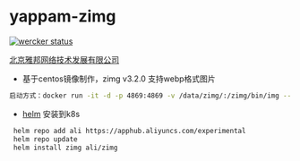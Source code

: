 # yappam-zimg
[![wercker status](https://app.wercker.com/status/6a490a7d994041886dd2783ffa6dbc03/s/master "wercker status")](https://app.wercker.com/project/byKey/6a490a7d994041886dd2783ffa6dbc03)

[北京雅邦网络技术发展有限公司](http://www.yappam.com)

* 基于centos镜像制作，zimg v3.2.0 支持webp格式图片

```bash
启动方式：docker run -it -d -p 4869:4869 -v /data/zimg/:/zimg/bin/img --name zimg wangyp0701/zimg
```

*  [helm](https://helm.sh) 安装到k8s

```bash
 helm repo add ali https://apphub.aliyuncs.com/experimental
 helm repo update
 helm install zimg ali/zimg
 ```




